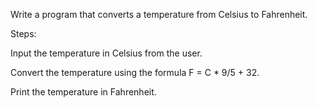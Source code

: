 Write a program that converts a temperature from Celsius to Fahrenheit.

Steps:

Input the temperature in Celsius from the user.

Convert the temperature using the formula F = C * 9/5 + 32.

Print the temperature in Fahrenheit.
